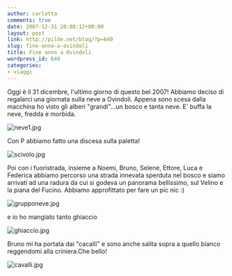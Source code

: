 ```yaml
---
author: carlotta
comments: true
date: 2007-12-31 20:08:12+00:00
layout: post
link: http://pilde.net/blog/?p=649
slug: fine-anno-a-ovindoli
title: Fine anno a Ovindoli
wordpress_id: 649
categories:
- viaggi
---
```


Oggi è il 31 dicembre, l'ultimo giorno di questo bel 2007! 
Abbiamo deciso di regalarci una giornata sulla neve a Ovindoli. 
Appena sono scesa dalla macchina ho visto gli alberi "grandi"...un bosco e tanta neve. E' buffa la neve, fredda e morbida.

![neve1.jpg](http://pilde.net/blog/wp-content/uploads/2008/01/neve1.jpg)




Con P abbiamo fatto una discesa sulla paletta!

![scivolo.jpg](http://pilde.net/blog/wp-content/uploads/2008/01/scivolo.jpg)




Poi con i fuoristrada, insieme a Noemi, Bruno, Selene, Ettore, Luca e Federica abbiamo percorso una strada innevata sperduta nel bosco e siamo arrivati ad una radura da cui si godeva un panorama bellissimo, sul Velino e la piana del Fucino. Abbiamo approfittato per fare un pic nic :)



 
![grupponeve.jpg](http://pilde.net/blog/wp-content/uploads/2008/01/grupponeve.jpg)




e io ho mangiato tanto ghiaccio

![ghiaccio.jpg](http://pilde.net/blog/wp-content/uploads/2008/01/ghiaccio.jpg)




Bruno mi ha portata dai "cacalli" e sono anche salita sopra a quello bianco reggendomi alla criniera.Che bello!

![cavalli.jpg](http://pilde.net/blog/wp-content/uploads/2008/01/cavalli.jpg)






